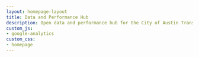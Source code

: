 ```yaml
---
layout: homepage-layout
title: Data and Performance Hub
description: Open data and performance hub for the City of Austin Transportation Department.
custom_js:
- google-analytics
custom_css:
- homepage
---
```

